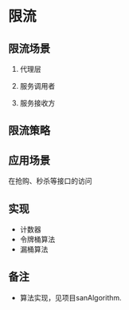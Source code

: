 # 限流

## 限流场景
1. 代理层


2. 服务调用者


3. 服务接收方


## 限流策略


## 应用场景
在抢购、秒杀等接口的访问

## 实现
- 计数器
- 令牌桶算法
- 漏桶算法

## 备注
- 算法实现，见项目sanAlgorithm.